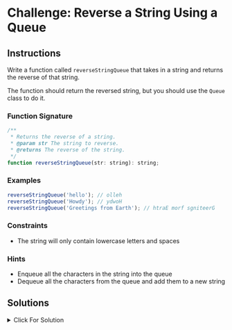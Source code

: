 # Challenge: Reverse a String Using a Queue

## Instructions

Write a function called `reverseStringQueue` that takes in a string and returns the reverse of that string.

The function should return the reversed string, but you should use the `Queue` class to do it.

### Function Signature

```js
/**
 * Returns the reverse of a string.
 * @param str The string to reverse.
 * @returns The reverse of the string.
 */
function reverseStringQueue(str: string): string;
```

### Examples

```js
reverseStringQueue('hello'); // olleh
reverseStringQueue('Howdy'); // ydwoH
reverseStringQueue('Greetings from Earth'); // htraE morf sgniteerG
```

### Constraints

- The string will only contain lowercase letters and spaces

### Hints

- Enqueue all the characters in the string into the queue
- Dequeue all the characters from the queue and add them to a new string

## Solutions

<details>
  <summary>Click For Solution</summary>

```js
export function reverseStringWithQueue(str: string): string {
  const queue = new Queue<string>();

  for (let i = str.length - 1; i >= 0; i--) {
    queue.enqueue(str[i]);
  }

  let reversedString = '';
  while (!queue.isEmpty()) {
    reversedString += queue.dequeue();
  }

  return reversedString;
}
```

### Explanation

- Initialize a new queue
- Iterate over the `str` and enqueue each character into the queue.
- Create an empty string and dequeue each character from the queue and add it to the string.
- Return the string.

</details>
